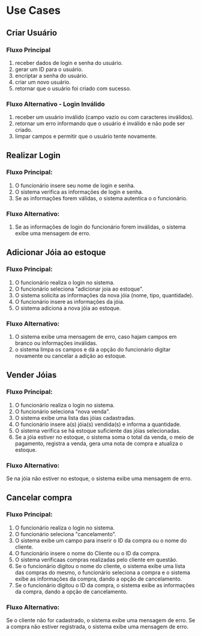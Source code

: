 # Use Cases

## Criar Usuário

### Fluxo Principal
1. receber dados de login e senha do usuário.
2. gerar um ID para o usuário.
3. encriptar a senha do usuário.
4. criar um novo usuário.
5. retornar que o usuário foi criado com sucesso.

### Fluxo Alternativo - Login Inválido
1. receber um usuário inválido (campo vazio ou com caracteres inválidos).
2. retornar um erro informando que o usuário é inválido e não pode ser criado.
3. limpar campos e permitir que o usuário tente novamente.


## Realizar Login

### Fluxo Principal:
1. O funcionário insere seu nome de login e senha.
2. O sistema verifica as informações de login e senha.
3. Se as informações forem válidas, o sistema autentica o o funcionário.

### Fluxo Alternativo:
1. Se as informações de login do funcionário forem inválidas, o sistema exibe uma mensagem de erro.


## Adicionar Jóia ao estoque

### Fluxo Principal:
1. O funcionário realiza o login no sistema.
2. O funcionário seleciona "adicionar joia ao estoque".
3. O sistema solicita as informações da nova jóia (nome, tipo, quantidade).
4. O funcionário insere as informações da jóia.
5. O sistema adiciona a nova jóia ao estoque.

### Fluxo Alternativo:
1. O sistema exibe uma mensagem de erro, caso hajam campos em branco ou informações inválidas.
2. o sistema limpa os campos e dá a opção do funcionário digitar novamente ou cancelar a adição ao estoque.


## Vender Jóias

### Fluxo Principal:
1. O funcionário realiza o login no sistema.
2. O funcionário seleciona "nova venda".
3. O sistema exibe uma lista das jóias cadastradas.
4. O funcionário insere a(s) jóia(s) vendida(s) e informa a quantidade.
5. O sistema verifica se há estoque suficiente das jóias selecionadas.
6. Se a jóia estiver no estoque, o sistema soma o total da venda, o meio de pagamento, registra a venda, gera uma nota de compra e atualiza o estoque.

### Fluxo Alternativo:
Se na jóia não estiver no estoque, o sistema exibe uma mensagem de erro.


## Cancelar compra

### Fluxo Principal:
1. O funcionário realiza o login no sistema.
2. O funcionário seleciona "cancelamento".
3. O sistema exibe um campo para inserir o ID da compra ou o nome do cliente.
4. O funcionário insere o nome do Cliente ou o ID da compra.
5. O sistema verificaas compras realizadas pelo cliente em questão.
6. Se o funcionário digitou o nome do cliente, o sistema exibe uma lista das compras do mesmo, o funcionário seleciona a compra e o sistema exibe as informações da compra, dando a opção de cancelamento.
7. Se o funcionário digitou o ID da compra, o sistema exibe as informações da compra, dando a opção de cancelamento.

### Fluxo Alternativo:
Se o cliente não for cadastrado, o sistema exibe uma mensagem de erro.
Se a compra não estiver registrada, o sistema exibe uma mensagem de erro.

